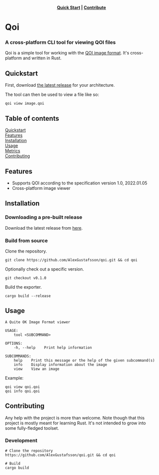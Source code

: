 <p align="center">
  <strong><a href="#quickstart">Quick Start</a> | <a href="#contribute">Contribute</a> </strong>
</p>

# Qoi
### A cross-platform CLI tool for viewing QOI files

Qoi is a simple tool for working with the [QOI image format](https://qoiformat.org). It's cross-platform and written in Rust.

## Quickstart
<a name="quickstart"></a>

First, download [the latest release](https://github.com/AlexGustafsson/qoi/releases) for your architecture.

The tool can then be used to view a file like so:

```shell
qoi view image.qoi
```

## Table of contents

[Quickstart](#quickstart)<br/>
[Features](#features)<br />
[Installation](#installation)<br />
[Usage](#usage)<br />
[Metrics](#metrics)<br />
[Contributing](#contributing)

<a id="features"></a>
## Features

* Supports QOI according to the specification version 1.0, 2022.01.05
* Cross-platform image viewer

<a id="installation"></a>
## Installation

### Downloading a pre-built release

Download the latest release from [here](https://github.com/AlexGustafsson/qoi/releases).

### Build from source

Clone the repository.

```shell
git clone https://github.com/AlexGustafsson/qoi.git && cd qoi
```

Optionally check out a specific version.

```shell
git checkout v0.1.0
```

Build the exporter.

```shell
cargo build --release
```

## Usage
<a name="usage"></a>

```
A Quite OK Image Format viewer

USAGE:
    tool <SUBCOMMAND>

OPTIONS:
    -h, --help    Print help information

SUBCOMMANDS:
    help    Print this message or the help of the given subcommand(s)
    info    Display information about the image
    view    View an image
```

Example:

```shell
qoi view qoi.qoi
qoi info qoi.qoi
```

## Contributing
<a name="contributing"></a>

Any help with the project is more than welcome. Note though that this project is mostly meant for learning Rust. It's not intended to grow into some fully-fledged toolset.

### Development

```shell
# Clone the repository
https://github.com/AlexGustafsson/qoi.git && cd qoi

# Build
cargo build
```
